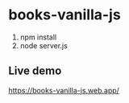# books-vanilla-js
  
1. npm install
2. node server.js

## Live demo
https://books-vanilla-js.web.app/
